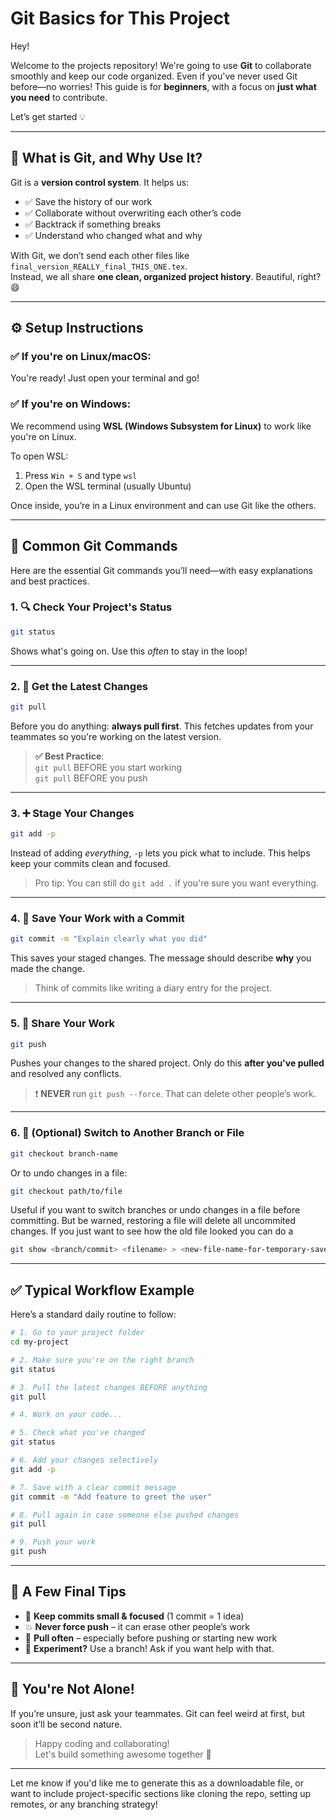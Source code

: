# Git Basics for This Project

Hey!

Welcome to the projects repository!
We're going to use **Git** to collaborate smoothly and keep our code organized. Even if you've never used Git before—no worries! This guide is for **beginners**, with a focus on **just what you need** to contribute.

Let’s get started 💡

---

## 🤔 What is Git, and Why Use It?

Git is a **version control system**. It helps us:

- ✅ Save the history of our work
- ✅ Collaborate without overwriting each other’s code
- ✅ Backtrack if something breaks
- ✅ Understand who changed what and why

With Git, we don’t send each other files like `final_version_REALLY_final_THIS_ONE.tex`.  
Instead, we all share **one clean, organized project history**. Beautiful, right? 😄

---

## ⚙️ Setup Instructions

### ✅ If you're on **Linux/macOS**:
You're ready! Just open your terminal and go!

### ✅ If you're on **Windows**:
We recommend using **WSL (Windows Subsystem for Linux)** to work like you're on Linux.

To open WSL:

1. Press `Win + S` and type `wsl`
2. Open the WSL terminal (usually Ubuntu)

Once inside, you’re in a Linux environment and can use Git like the others.

---

## 🧰 Common Git Commands

Here are the essential Git commands you’ll need—with easy explanations and best practices.

### 1. 🔍 Check Your Project's Status
```bash
git status
```
Shows what's going on. Use this *often* to stay in the loop!

---

### 2. 🔄 Get the Latest Changes
```bash
git pull
```
Before you do anything: **always pull first**. This fetches updates from your teammates so you're working on the latest version.

> **✅ Best Practice**:  
> `git pull` BEFORE you start working  
> `git pull` BEFORE you push

---

### 3. ➕ Stage Your Changes
```bash
git add -p
```
Instead of adding *everything*, `-p` lets you pick what to include. This helps keep your commits clean and focused.

> Pro tip: You can still do `git add .` if you're sure you want everything.

---

### 4. 📝 Save Your Work with a Commit
```bash
git commit -m "Explain clearly what you did"
```
This saves your staged changes. The message should describe **why** you made the change.

> Think of commits like writing a diary entry for the project.

---

### 5. 🚀 Share Your Work
```bash
git push
```
Pushes your changes to the shared project. Only do this **after you've pulled** and resolved any conflicts.

> ❗ **NEVER** run `git push --force`. That can delete other people’s work.

---

### 6. 🔄 (Optional) Switch to Another Branch or File
```bash
git checkout branch-name
```
Or to undo changes in a file:
```bash
git checkout path/to/file
```
Useful if you want to switch branches or undo changes in a file before committing.
But be warned, restoring a file will delete all uncommited changes.
If you just want to see how the old file looked you can do a 
```bash
git show <branch/commit> <filename> > <new-file-name-for-temporary-save>
```

---

## ✅ Typical Workflow Example

Here’s a standard daily routine to follow:

```bash
# 1. Go to your project folder
cd my-project

# 2. Make sure you're on the right branch
git status

# 3. Pull the latest changes BEFORE anything
git pull

# 4. Work on your code...

# 5. Check what you've changed
git status

# 6. Add your changes selectively
git add -p

# 7. Save with a clear commit message
git commit -m "Add feature to greet the user"

# 8. Pull again in case someone else pushed changes
git pull

# 9. Push your work
git push
```

---

## 💬 A Few Final Tips

- 🧠 **Keep commits small & focused** (1 commit = 1 idea)
- 💥 **Never force push** – it can erase other people’s work
- 🔄 **Pull often** – especially before pushing or starting new work
- 🧪 **Experiment?** Use a branch! Ask if you want help with that.

---

## 🫶 You're Not Alone!

If you’re unsure, just ask your teammates. Git can feel weird at first, but soon it’ll be second nature.

> Happy coding and collaborating!  
> Let's build something awesome together 🚀

---

Let me know if you'd like me to generate this as a downloadable file, or want to include project-specific sections like cloning the repo, setting up remotes, or any branching strategy!
